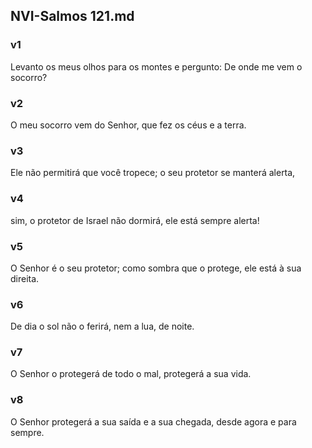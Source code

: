 ## NVI-Salmos 121.md
### v1
 Levanto os meus olhos para os montes e pergunto: De onde me vem o socorro?
### v2
 O meu socorro vem do Senhor, que fez os céus e a terra.
### v3
 Ele não permitirá que você tropece; o seu protetor se manterá alerta,
### v4
 sim, o protetor de Israel não dormirá, ele está sempre alerta!
### v5
 O Senhor é o seu protetor; como sombra que o protege, ele está à sua direita.
### v6
 De dia o sol não o ferirá, nem a lua, de noite.
### v7
 O Senhor o protegerá de todo o mal, protegerá a sua vida.
### v8
 O Senhor protegerá a sua saída e a sua chegada, desde agora e para sempre.
